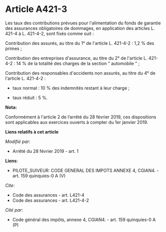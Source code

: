 # Article A421-3

Les taux des contributions prévues pour l'alimentation du fonds de garantie des assurances obligatoires de dommages, en
application des articles L. 421-4 à L. 421-4-2, sont fixés comme suit : 

Contribution des assurés, au titre du 1° de l'article L. 421-4-2 : 1,2 % des primes ; 

Contribution des entreprises d'assurance, au titre du 2° de l'article L. 421-4-2 : 14 % de la totalité des charges de la
section “ automobile ” ; 

Contribution des responsables d'accidents non assurés, au titre du 4° de l'article L. 421-4-2 :

- taux normal : 10 % des indemnités restant à leur charge ;

- taux réduit : 5 %.

**Nota:**

Conformément à l'article 2 de l’arrêté du 28 février 2019, ces dispositions sont applicables aux exercices ouverts à compter
du 1er janvier 2019.

**Liens relatifs à cet article**

_Modifié par_:

  - Arrêté du 28 février 2019 - art. 1

**Liens**:

  - PILOTE_SUIVEUR: CODE GENERAL DES IMPOTS ANNEXE 4, CGIAN4. - art. 159 quinquies-0 A (V)

_Cite_:

  - Code des assurances - art. L421-4
  - Code des assurances - art. L421-4-2

_Cité par_:

  - Code général des impôts, annexe 4, CGIAN4. - art. 159 quinquies-0 A (P)
